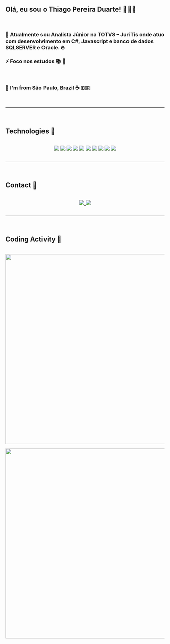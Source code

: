 ## Olá, eu sou o Thiago Pereira Duarte! 👨🏾‍💻

<br/>

### 🔭 Atualmente sou Analista Júnior na TOTVS – JuriTis onde atuo com desenvolvimento em C#, Javascript e banco de dados SQLSERVER e Oracle. 🔥

### ⚡ Foco nos estudos 📚️ 🤯️

<br>

### 📍️ I'm from São Paulo, Brazil ☕️ 🇧🇷️


<br>
<hr>
<br>

## Technologies 🧠

<br>

<div align="center">
  
<img src="https://img.icons8.com/color/48/000000/html-5.png"/>

<img src="https://img.icons8.com/color/48/000000/css3.png"/>

<img src="https://img.icons8.com/color/48/000000/javascript.png"/>

<img src="https://img.icons8.com/color/48/000000/vue-js.png"/>

<img src="https://img.icons8.com/plasticine/48/000000/react.png"/>

<img src="https://img.icons8.com/color/48/000000/docker.png"/>

<img src="https://img.icons8.com/ios-filled/50/000000/sql.png"/>

<img src="https://img.icons8.com/fluent/48/000000/visual-studio-code-2019.png"/>

<img src="https://img.icons8.com/color/48/000000/git.png"/>

<img src="https://img.icons8.com/color/48/000000/linux.png"/>

</div>
<br>
<hr>
<br>

## Contact 📲️

<br>

<div align="center"> 
<a href="https://github.com/Tpereiraduarte">
  <img src="https://img.icons8.com/material-sharp/48/000000/github.png"/>
</a>
<a href="https://www.linkedin.com/in/thiago-duarte-dev/">
<img src="https://img.icons8.com/fluent/50/000000/linkedin.png"/>
</a>
</div>

<br>
<hr>
<br>

## Coding Activity 🚀️

<br>
<img width="600"  src="https://github-readme-stats.vercel.app/api/top-langs/?username=Tpereiraduarte&layout=compact&theme=dracula"
    />

<img width="600" src="https://github-readme-stats.vercel.app/api?username=Tpereiraduarte&show_icons=true&theme=dracula"
    />
